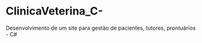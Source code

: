 # ClinicaVeterina_C-
Desenvolvimento de um site para gestão de pacientes, tutores, prontuários - C#

